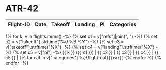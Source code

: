 <!-- This file was created automatically -->
# ATR-42

Flight-ID | Date | Takeoff | Landing | PI | Categories
--- | --- | --- | --- | --- | ---
{% for k, v in flights.items() -%}
{% set c1 = v["refs"]|join(", ") -%}
{% set c2 = v["takeoff"].strftime("%d %B %Y") -%}
{% set c3 = v["takeoff"].strftime("%X") -%}
{% set c4 = v["landing"].strftime("%X") -%}
{% set c5 = v["pi"] -%}
{{ k }} ({{ c1 }}) | {{ c2 }} | {{ c3 }} | {{ c4 }} | {{ c5 }} | {% for cat in v["categories"] %}{flight-cat}`{{cat}}` {% endfor %}
{% endfor -%}
